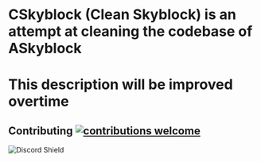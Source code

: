 # CSkyblock (Clean Skyblock) is an attempt at cleaning the codebase of ASkyblock
# This description will be improved overtime

## Contributing [![contributions welcome](https://img.shields.io/badge/contributions-welcome-brightgreen.svg?style=flat)](https://github.com/dwyl/esta/issues)

![Discord Shield](https://discordapp.com/api/guilds/546644208887398411/widget.png?style=shield)
